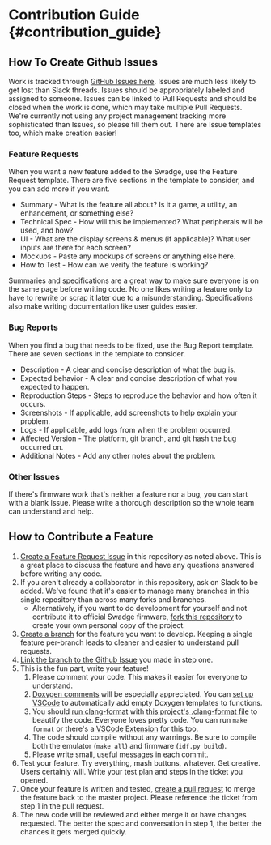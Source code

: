 # Contribution Guide {#contribution_guide}

## How To Create Github Issues

Work is tracked through [GitHub Issues here](https://github.com/AEFeinstein/Super-2024-Swadge-FW/issues). Issues are much less likely to get lost than Slack threads. Issues should be appropriately labeled and assigned to someone. Issues can be linked to Pull Requests and should be closed when the work is done, which may take multiple Pull Requests. We're currently not using any project management tracking more sophisticated than Issues, so please fill them out. There are Issue templates too, which make creation easier!

### Feature Requests

When you want a new feature added to the Swadge, use the Feature Request template. There are five sections in the template to consider, and you can add more if you want.

* Summary - What is the feature all about? Is it a game, a utility, an enhancement, or something else?
* Technical Spec - How will this be implemented? What peripherals will be used, and how?
* UI - What are the display screens & menus (if applicable)? What user inputs are there for each screen?
* Mockups - Paste any mockups of screens or anything else here.
* How to Test - How can we verify the feature is working?

Summaries and specifications are a great way to make sure everyone is on the same page before writing code. No one likes writing a feature only to have to rewrite or scrap it later due to a misunderstanding. Specifications also make writing documentation like user guides easier.

### Bug Reports

When you find a bug that needs to be fixed, use the Bug Report template. There are seven sections in the template to consider.

* Description - A clear and concise description of what the bug is.
* Expected behavior - A clear and concise description of what you expected to happen.
* Reproduction Steps - Steps to reproduce the behavior and how often it occurs.
* Screenshots - If applicable, add screenshots to help explain your problem.
* Logs - If applicable, add logs from when the problem occurred.
* Affected Version - The platform, git branch, and git hash the bug occurred on.
* Additional Notes - Add any other notes about the problem.

### Other Issues

If there's firmware work that's neither a feature nor a bug, you can start with a blank Issue. Please write a thorough description so the whole team can understand and help.

## How to Contribute a Feature

1. [Create a Feature Request Issue](https://docs.github.com/en/issues/tracking-your-work-with-issues/using-issues/creating-an-issue) in this repository as noted above. This is a great place to discuss the feature and have any questions answered before writing any code.
2. If you aren't already a collaborator in this repository, ask on Slack to be added. We've found that it's easier to manage many branches in this single repository than across many forks and branches.
    * Alternatively, if you want to do development for yourself and not contribute it to official Swadge firmware, [fork this repository](https://help.github.com/en/articles/fork-a-repo) to create your own personal copy of the project.
3. [Create a branch](https://help.github.com/en/articles/creating-and-deleting-branches-within-your-repository) for the feature you want to develop. Keeping a single feature per-branch leads to cleaner and easier to understand pull requests. 
4. [Link the branch to the Github Issue](https://github.blog/changelog/2022-09-07-link-existing-branches-to-an-issue/) you made in step one.
5. This is the fun part, write your feature!
    1. Please comment your code. This makes it easier for everyone to understand.
    2. [Doxygen comments](http://www.doxygen.nl/manual/docblocks.html) will be especially appreciated. You can [set up VSCode](https://marketplace.visualstudio.com/items?itemName=cschlosser.doxdocgen) to automatically add empty Doxygen templates to functions.
    3. You should [run clang-format](https://clang.llvm.org/docs/ClangFormat.html) with [this project's .clang-format file](https://github.com/AEFeinstein/Super-2024-Swadge-FW/blob/main/.clang-format) to beautify the code. Everyone loves pretty code. You can run `make format` or there's a [VSCode Extension](https://marketplace.visualstudio.com/items?itemName=xaver.clang-format) for this too.
    4. The code should compile without any warnings. Be sure to compile both the emulator (`make all`) and firmware (`idf.py build`).
    5. Please write small, useful messages in each commit.
6. Test your feature. Try everything, mash buttons, whatever. Get creative. Users certainly will. Write your test plan and steps in the ticket you opened.
7. Once your feature is written and tested, [create a pull request](https://help.github.com/en/articles/creating-a-pull-request) to merge the feature back to the master project. Please reference the ticket from step 1 in the pull request.
8. The new code will be reviewed and either merge it or have changes requested. The better the spec and conversation in step 1, the better the chances it gets merged quickly.
